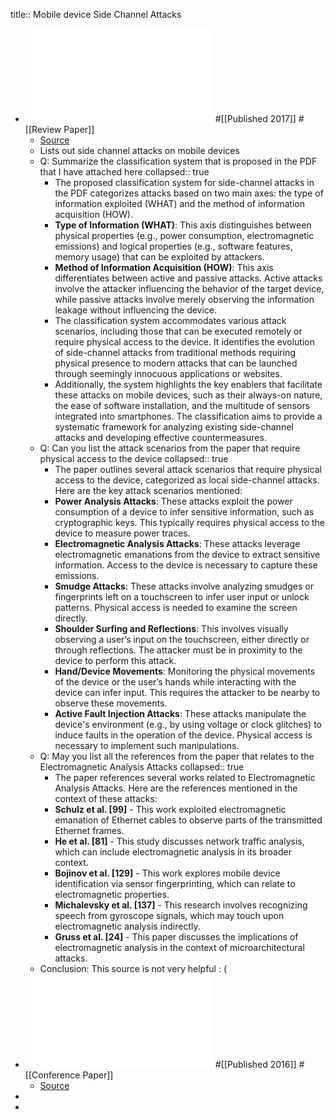 title:: Mobile device Side Channel Attacks

- ![Classification of Side Channel Attacks on Mobile Devices](../assets/Systematic_Classification_of_Side-Channel_Attacks_A_Case_Study_for_Mobile_Devices_1732505080640_0.pdf) #[[Published 2017]] #[[Review Paper]]
	- [Source](https://ieeexplore.ieee.org/abstract/document/8141883)
	- Lists out side channel attacks on mobile devices
	- Q: Summarize the classification system that is proposed in the PDF that I have attached here
	  collapsed:: true
		- The proposed classification system for side-channel attacks in the PDF 
		  categorizes attacks based on two main axes: the type of information 
		  exploited (WHAT) and the method of information acquisition (HOW).
		- **Type of Information (WHAT)**: 
		  This axis distinguishes between physical properties (e.g., power 
		  consumption, electromagnetic emissions) and logical properties (e.g., 
		  software features, memory usage) that can be exploited by attackers.
		- **Method of Information Acquisition (HOW)**:
		  This axis differentiates between active and passive attacks. Active 
		  attacks involve the attacker influencing the behavior of the target 
		  device, while passive attacks involve merely observing the information 
		  leakage without influencing the device.
		- The classification system accommodates various
		  attack scenarios, including those that can be executed remotely or 
		  require physical access to the device. It identifies the evolution of 
		  side-channel attacks from traditional methods requiring physical 
		  presence to modern attacks that can be launched through seemingly 
		  innocuous applications or websites.
		- Additionally, the system highlights the key 
		  enablers that facilitate these attacks on mobile devices, such as their 
		  always-on nature, the ease of software installation, and the multitude 
		  of sensors integrated into smartphones. The classification aims to 
		  provide a systematic framework for analyzing existing side-channel 
		  attacks and developing effective countermeasures.
	- Q: Can you list the attack scenarios from the paper that require physical access to the device
	  collapsed:: true
		- The paper outlines several attack scenarios that require physical access to
		   the device, categorized as local side-channel attacks. Here are the key
		   attack scenarios mentioned:
		- **Power Analysis Attacks**: These
		  attacks exploit the power consumption of a device to infer sensitive 
		  information, such as cryptographic keys. This typically requires 
		  physical access to the device to measure power traces.
		- **Electromagnetic Analysis Attacks**:
		  These attacks leverage electromagnetic emanations from the device to 
		  extract sensitive information. Access to the device is necessary to 
		  capture these emissions.
		- **Smudge Attacks**: These attacks
		  involve analyzing smudges or fingerprints left on a touchscreen to 
		  infer user input or unlock patterns. Physical access is needed to 
		  examine the screen directly.
		- **Shoulder Surfing and Reflections**:
		  This involves visually observing a user’s input on the touchscreen, 
		  either directly or through reflections. The attacker must be in 
		  proximity to the device to perform this attack.
		- **Hand/Device Movements**: 
		  Monitoring the physical movements of the device or the user’s hands 
		  while interacting with the device can infer input. This requires the 
		  attacker to be nearby to observe these movements.
		- **Active Fault Injection Attacks**:
		  These attacks manipulate the device's environment (e.g., by using 
		  voltage or clock glitches) to induce faults in the operation of the 
		  device. Physical access is necessary to implement such manipulations.
	- Q: May you list all the references from the paper that relates to the Electromagnetic Analysis Attacks
	  collapsed:: true
		- The paper references several works related to 
		  Electromagnetic Analysis Attacks. Here are the references mentioned in 
		  the context of these attacks:
		- **Schulz et al. [99]** - This work exploited electromagnetic emanation of Ethernet cables to observe parts of the transmitted Ethernet frames.
		- **He et al. [81]** - This study discusses network traffic analysis, which can include electromagnetic analysis in its broader context.
		- **Bojinov et al. [129]** - This work explores mobile device identification via sensor fingerprinting, which can relate to electromagnetic properties.
		- **Michalevsky et al. [137]** - This research involves recognizing speech from gyroscope signals, which may touch upon electromagnetic analysis indirectly.
		- **Gruss et al. [24]** - This paper discusses the implications of electromagnetic analysis in the context of microarchitectural attacks.
	- Conclusion: This source is not very helpful : (
- ![Side-channel_attacks_on_mobile_and_wearable_systems.pdf](../assets/Side-channel_attacks_on_mobile_and_wearable_systems_1732657718701_0.pdf) #[[Published 2016]] #[[Conference Paper]]
	- [Source](https://ieeexplore.ieee.org/abstract/document/7444764)
-
-